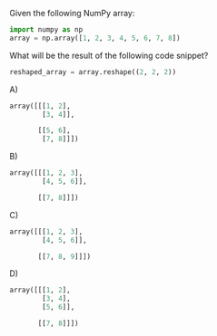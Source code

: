 Given the following NumPy array:

```python
import numpy as np
array = np.array([1, 2, 3, 4, 5, 6, 7, 8])
```

What will be the result of the following code snippet?

```python
reshaped_array = array.reshape((2, 2, 2))
```

A) 
```python
array([[[1, 2],
        [3, 4]],

       [[5, 6],
        [7, 8]]])
```

B) 
```python
array([[[1, 2, 3],
        [4, 5, 6]],

       [[7, 8]]])
```

C) 
```python
array([[[1, 2, 3],
        [4, 5, 6]],

       [[7, 8, 9]]])
```

D) 
```python
array([[[1, 2],
        [3, 4],
        [5, 6]],

       [[7, 8]]])
```

<!-- Answer: A) -->